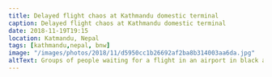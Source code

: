 ```yaml
---
title: Delayed flight chaos at Kathmandu domestic terminal
caption: Delayed flight chaos at Kathmandu domestic terminal
date: 2018-11-19T19:15
location: Katmandu, Nepal
tags: [kathmandu,nepal, bnw]
image: "/images/photos/2018/11/d5950cc1b26692af2ba8b314003aa6da.jpg"
altText: Groups of people waiting for a flight in an airport in black and white
---
```

